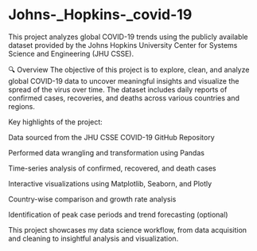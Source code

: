 # Johns-_Hopkins-_covid-19
This project analyzes global COVID-19 trends using the publicly available dataset provided by the Johns Hopkins University Center for Systems Science and Engineering (JHU CSSE).

🔍 Overview
The objective of this project is to explore, clean, and analyze global COVID-19 data to uncover meaningful insights and visualize the spread of the virus over time. The dataset includes daily reports of confirmed cases, recoveries, and deaths across various countries and regions.

Key highlights of the project:

Data sourced from the JHU CSSE COVID-19 GitHub Repository

Performed data wrangling and transformation using Pandas

Time-series analysis of confirmed, recovered, and death cases

Interactive visualizations using Matplotlib, Seaborn, and Plotly

Country-wise comparison and growth rate analysis

Identification of peak case periods and trend forecasting (optional)

This project showcases my data science workflow, from data acquisition and cleaning to insightful analysis and visualization.

